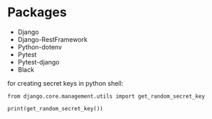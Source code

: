 # Packages
- Django
- Django-RestFramework
- Python-dotenv
- Pytest
- Pytest-django
- Black


for creating secret keys in python shell:

    from django.core.management.utils import get_random_secret_key
    
    print(get_random_secret_key())

